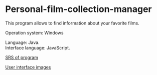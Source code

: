 # Personal-film-collection-manager

This program allows to find information about your favorite films.

Operation system: Windows  

Language: Java.  
Interface language: JavaScript.

[SRS of program](https://github.com/va1leks/Telephone-Shop/blob/main/Requirments/SRS.md) 

[User interface images](https://github.com/DanutaGagua/Personal-film-collection-manager/tree/master/Mockups)


